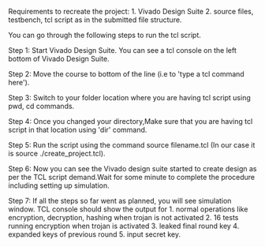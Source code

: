 
Requirements to recreate the project: 
    1. Vivado Design Suite
    2. source files, testbench, tcl script as in the submitted file structure.


You can go through the following steps to run the tcl script.

Step 1: Start Vivado Design Suite. You can see a tcl console on the left bottom of Vivado Design Suite.

Step 2: Move the course to bottom of the line (i.e to 'type a tcl command here').

Step 3: Switch to your folder location where you are having tcl script using pwd, cd commands.

Step 4: Once you changed your directory,Make sure that you are having tcl script in that location using 'dir' command.

Step 5: Run the script using the command source filename.tcl (In our case it is source ./create_project.tcl).

Step 6: Now you can see the Vivado design suite started to create design as per the TCL script demand.Wait for some minute to complete the procedure including setting up simulation.

Step 7: If all the steps so far went as planned, you will see simulation window. TCL console should show the output for 
    1. normal operations like encryption, decryption, hashing when trojan is not activated 
    2. 16 tests running encryption when trojan is activated
    3. leaked final round key
    4. expanded keys of previous round
    5. input secret key. 

